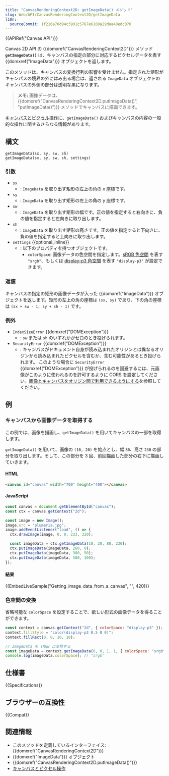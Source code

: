 ```yaml
---
title: "CanvasRenderingContext2D: getImageData() メソッド"
slug: Web/API/CanvasRenderingContext2D/getImageData
l10n:
  sourceCommit: 1f216a70d94c3901c5767e6108a29daa48edc070
---
```


{{APIRef("Canvas API")}}

Canvas 2D API の {{domxref("CanvasRenderingContext2D")}} メソッド **`getImageData()`** は、キャンバスの指定の部分に対応するピクセルデータを表す {{domxref("ImageData")}} オブジェクトを返します。

このメソッドは、キャンバスの変換行列の影響を受けません。指定された矩形がキャンパスの境界の外にはみ出る場合は、返される `ImageData` オブジェクトのキャンバスの外側の部分は透明な黒になります。

> **メモ:** 画像データは、{{domxref("CanvasRenderingContext2D.putImageData()", "putImageData()")}} メソッドでキャンバスに描画できます。

[キャンバスとピクセル操作](/ja/docs/Web/API/Canvas_API/Tutorial/Pixel_manipulation_with_canvas)に、`getImageData()` およびキャンバスの内容の一般的な操作に関するさらなる情報があります。

## 構文

```js-nolint
getImageData(sx, sy, sw, sh)
getImageData(sx, sy, sw, sh, settings)
```

### 引数

- `sx`
  - : `ImageData` を取り出す矩形の左上の角の x 座標です。
- `sy`
  - : `ImageData` を取り出す矩形の左上の角の y 座標です。
- `sw`
  - : `ImageData` を取り出す矩形の幅です。正の値を指定すると右向きに、負の値を指定すると左向きに取り出します。
- `sh`
  - : `ImageData` を取り出す矩形の高さです。正の値を指定すると下向きに、負の値を指定すると上向きに取り出します。
- `settings` {{optional_inline}}
  - : 以下のプロパティを持つオブジェクトです。
    - `colorSpace`: 画像データの色空間を指定します。[sRGB 色空間](https://ja.wikipedia.org/wiki/%E8%89%B2%E7%A9%BA%E9%96%93#RGB) を表す `"srgb"`、もしくは [display-p3 色空間](https://ja.wikipedia.org/wiki/DCI-P3) を表す `"display-p3"` が設定できます。

### 返値

キャンバスの指定の矩形の画像データが入った {{domxref("ImageData")}} オブジェクトを返します。矩形の左上の角の座標は `(sx, sy)` であり、下の角の座標は `(sx + sw - 1, sy + sh - 1)` です。

### 例外

- `IndexSizeError` {{domxref("DOMException")}}
  - : `sw` または `sh` のいずれかがゼロのとき投げられます。
- `SecurityError` {{domxref("DOMException")}}
  - : キャンバスがドキュメント自身が読み込まれたオリジンとは異なるオリジンから読み込まれたピクセルを含むか、含む可能性があるとき投げられます。
    このような場合に `SecurityError` {{domxref("DOMException")}} が投げられるのを回避するには、元画像がこのように使われるのを許可するように CORS を設定してください。[画像とキャンバスをオリジン間で利用できるようにする](/ja/docs/Web/HTML/CORS_enabled_image)を参照してください。

## 例

### キャンバスから画像データを取得する

この例では、画像を描画し、`getImageData()` を用いてキャンバスの一部を取得します。

`getImageData()` を用いて、画像の `(10, 20)` を始点とし、幅 `80`、高さ `230` の部分を取り出します。そして、この部分を 3 回、前回描画した部分の右下に描画していきます。

#### HTML

```html
<canvas id="canvas" width="700" height="400"></canvas>
```

#### JavaScript

```js
const canvas = document.getElementById("canvas");
const ctx = canvas.getContext("2d");

const image = new Image();
image.src = "plumeria.jpg";
image.addEventListener("load", () => {
  ctx.drawImage(image, 0, 0, 233, 320);

  const imageData = ctx.getImageData(10, 20, 80, 230);
  ctx.putImageData(imageData, 260, 0);
  ctx.putImageData(imageData, 380, 50);
  ctx.putImageData(imageData, 500, 100);
});
```

#### 結果

{{EmbedLiveSample("Getting_image_data_from_a_canvas", "", 420)}}

### 色空間の変換

省略可能な `colorSpace` を設定することで、欲しい形式の画像データを得ることができます。

```js
const context = canvas.getContext("2d", { colorSpace: "display-p3" });
context.fillStyle = "color(display-p3 0.5 0 0)";
context.fillRect(0, 0, 10, 10);

// ImageData を sRGB に変換する
const imageData = context.getImageData(0, 0, 1, 1, { colorSpace: "srgb" });
console.log(imageData.colorSpace); // "srgb"
```

## 仕様書

{{Specifications}}

## ブラウザーの互換性

{{Compat}}

## 関連情報

- このメソッドを定義しているインターフェイス: {{domxref("CanvasRenderingContext2D")}}
- {{domxref("ImageData")}} オブジェクト
- {{domxref("CanvasRenderingContext2D.putImageData()")}}
- [キャンバスとピクセル操作](/ja/docs/Web/API/Canvas_API/Tutorial/Pixel_manipulation_with_canvas)
